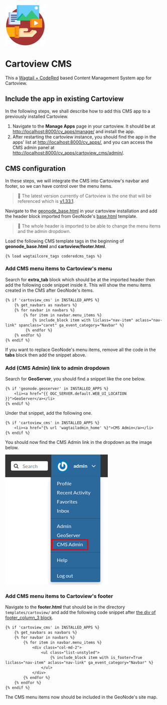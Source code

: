 <img src="static/images/logo.png" width="128" alt="Cartoview CMS" title="Cartoview CMS"/>

# Cartoview CMS
This a [Wagtail + CodeRed](https://github.com/coderedcorp/coderedcms) based Content Management System app for Cartoview.

## Include the app in existing Cartoview
In the following steps, we shall describe how to add this CMS app to a previously installed Cartoview.

1. Navigate to the **Manage Apps** page in your cartoview. It should be at [http://localhost:8000/cv_apps/manage/](http://localhost:8000/cv_apps/manage/) and install the app.
2. After restarting the cartoview instance, you should find the app in the apps' list at [http://localhost:8000/cv_apps/](http://localhost:8000/cv_apps/), and you can access the CMS admin panel at [http://localhost:8000/cv_apps/cartoview_cms/admin/](http://localhost:8000/cv_apps/cartoview_cms/admin/).

## CMS configuration
In these steps, we will integrate the CMS into Cartoview's navbar and footer, so we can have control over the menu items.

> 📝 The latest version currently of Cartoview is the one that will be referenced which is [v1.33.1](https://github.com/cartologic/cartoview/tree/v1.33.1).

Navigate to the [geonode_base.html](https://github.com/cartologic/cartoview/blob/v1.33.1/cartoview/templates/geonode_base.html) in your cartoview installation and add the header block imported from GeoNode's [base.html](https://github.com/GeoNode/geonode/blob/3.3.1.post1/geonode/templates/base.html#L302-L495) template.
> 📝 The whole header is imported to be able to change the menu items and the admin dropdown.

Load the following CMS template tags in the beginning of **geonode_base.html** and **cartoview/footer.html**.
```django
{% load wagtailcore_tags coderedcms_tags %}
```

### Add CMS menu items to Cartoview's menu
Search for **extra_tab** block which should be at the imported header then add the following code snippet inside it. This will show the menu items created in the CMS after GeoNode's items.
```django
{% if 'cartoview_cms' in INSTALLED_APPS %}
    {% get_navbars as navbars %}
    {% for navbar in navbars %}
        {% for item in navbar.menu_items %}
            {% include_block item with liclass="nav-item" aclass="nav-link" spanclass="caret" ga_event_category="Navbar" %}
         {% endfor %}
    {% endfor %}
{% endif %}
```

If you want to replace GeoNode's menu items, remove all the code in the **tabs** block then add the snippet above.

### Add (CMS Admin) link to admin dropdown
Search for **GeoServer**, you should find a snippet like the one below.
```django
{% if 'geonode.geoserver' in INSTALLED_APPS %}
    <li><a href="{{ OGC_SERVER.default.WEB_UI_LOCATION }}">GeoServer</a></li>
{% endif %}
```

Under that snippet, add the following one.
```django
{% if 'cartoview_cms' in INSTALLED_APPS %}
    <li><a href="{% url 'wagtailadmin_home' %}">CMS Admin</a></li>
{% endif %}
```

You should now find the CMS Admin link in the dropdown as the image below.

![CMS Admin](static/README/CMS-Admin.png)

### Add CMS menu items to Cartoview's footer
Navigate to the **footer.html** that should be in the directory `templates/cartoview/` and add the following code snippet after [the div of footer_column_3 block](https://github.com/cartologic/cartoview/blob/v1.33.1/cartoview/templates/cartoview/footer.html#L68).
```django
{% if 'cartoview_cms' in INSTALLED_APPS %}
    {% get_navbars as navbars %}
    {% for navbar in navbars %}
        {% for item in navbar.menu_items %}
            <div class="col-md-2">
                <ul class="list-unstyled">
                    {% include_block item with is_footer=True liclass="nav-item" aclass="nav-link" ga_event_category="Navbar" %}
                </ul>
            </div>
        {% endfor %}
    {% endfor %}
{% endif %}
```

The CMS menu items now should be included in the GeoNode's site map.
